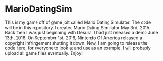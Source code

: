 # MarioDatingSim
This is my game off of game jolt called Mario Dating Simulator. The code will be in this repository.
I created Mario Dating Simulator May 3rd, 2015. Back then I was just beginning with Desura.
I had just released a demo June 13th, 2016. On September 1st, 2016, Nintendo Of America released a copyright infringement shutting it down.
Now, I am going to release the code here, for everyone to look at and use as an example. I will probably upload all game files eventually.
Enjoy!
